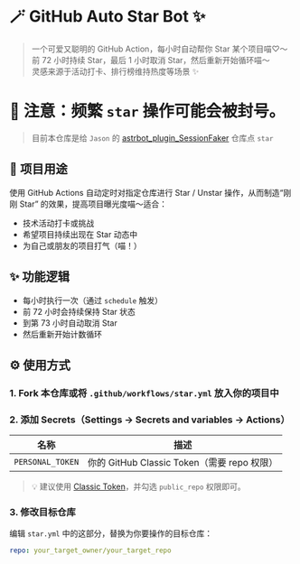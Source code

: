# 🪄 GitHub Auto Star Bot ✨

> 一个可爱又聪明的 GitHub Action，每小时自动帮你 Star 某个项目喵♡～
> 前 72 小时持续 Star，最后 1 小时取消 Star，然后重新开始循环喵～  
> 灵感来源于活动打卡、排行榜维持热度等场景 ✨

# 🚧 注意：频繁 `star` 操作可能会被封号。
> 目前本仓库是给 `Jason` 的 [astrbot_plugin_SessionFaker](https://github.com/advent259141/astrbot_plugin_SessionFaker) 仓库点 `star`

## 🐾 项目用途

使用 GitHub Actions 自动定时对指定仓库进行 Star / Unstar 操作，从而制造“刚刚 Star” 的效果，提高项目曝光度喵～适合：
- 技术活动打卡或挑战
- 希望项目持续出现在 Star 动态中
- 为自己或朋友的项目打气（喵！）

## ✨ 功能逻辑

- 每小时执行一次（通过 `schedule` 触发）
- 前 72 小时会持续保持 Star 状态
- 到第 73 小时自动取消 Star
- 然后重新开始计数循环

## ⚙️ 使用方式

### 1. Fork 本仓库或将 `.github/workflows/star.yml` 放入你的项目中

### 2. 添加 Secrets（Settings → Secrets and variables → Actions）

| 名称             | 描述                       |
|------------------|----------------------------|
| `PERSONAL_TOKEN` | 你的 GitHub Classic Token（需要 repo 权限） |

> 💡 建议使用 [Classic Token](https://github.com/settings/tokens?type=beta)，并勾选 `public_repo` 权限即可。

### 3. 修改目标仓库

编辑 `star.yml` 中的这部分，替换为你要操作的目标仓库：

```yaml
repo: your_target_owner/your_target_repo

